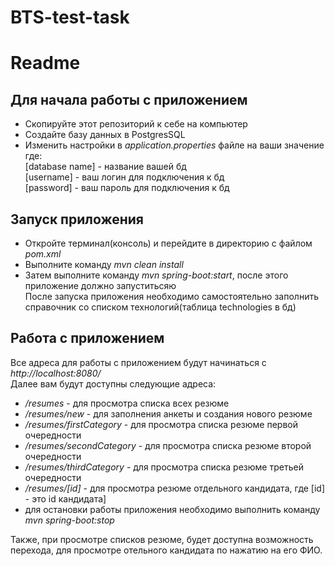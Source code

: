 # BTS-test-task

# Readme

## Для начала работы с приложением
* Скопируйте этот репозиторий к себе на компьютер
* Создайте базу данных в PostgresSQL
* Изменить настройки в *application.properties* файле на ваши значение где: <br> [database name] - название вашей бд
    <br> [username] - ваш логин для подключения к бд
    <br> [password] - ваш пароль для подключения к бд
## Запуск приложения
* Откройте терминал(консоль) и перейдите в директорию с файлом *pom.xml*
* Выполните команду *mvn clean install*
* Затем выполните команду *mvn spring-boot:start*, после этого приложение должно запуститьсяю <br>
  После запуска приложения необходимо самостоятельно заполнить справочник со списком технологий(таблица technologies в бд)

## Работа с приложением
 Все адреса для работы с приложением будут начинаться с *http://localhost:8080/*
<br> Далее вам будут доступны следующие адреса:
* */resumes* - для просмотра списка всех резюме
* */resumes/new* - для заполнения анкеты и создания нового резюме
* */resumes/firstCategory* - для просмотра списка резюме первой очередности
* */resumes/secondCategory* - для просмотра списка резюме второй очередности
* */resumes/thirdCategory* - для просмотра списка резюме третьей очередности
* */resumes/[id]* - для просмотра резюме отдельного кандидата, где [id] - это id кандидата]
* для остановки работы приложения необходимо выполнить команду *mvn spring-boot:stop*

Также, при просмотре списков резюме, будет доступна возможность перехода, для просмотре отельного кандидата по нажатию на его ФИО.

